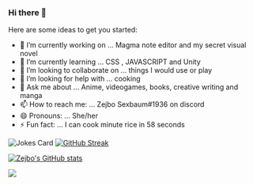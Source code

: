 ### Hi there 👋



Here are some ideas to get you started:

- 🔭 I’m currently working on ... Magma note editor and my secret visual novel
- 🌱 I’m currently learning ... CSS , JAVASCRIPT and Unity
- 👯 I’m looking to collaborate on ... things I would use or play
- 🤔 I’m looking for help with ... cooking
- 💬 Ask me about ... Anime, videogames, books, creative writing and manga
- 📫 How to reach me: ... Zejbo Sexbaum#1936 on discord
- 😄 Pronouns: ... She/her
- ⚡ Fun fact: ... I can cook minute rice in 58 seconds

![Jokes Card](https://readme-jokes.vercel.app/api)
 [![GitHub Streak](http://github-readme-streak-stats.herokuapp.com?user=Zejbo&theme=dark&date_format=M%20j%5B%2C%20Y%5D&background=DD2727)](https://git.io/streak-stats) 

[![Zejbo's GitHub stats](https://github-readme-stats.vercel.app/api?username=Zejbo)](https://github.com/anuraghazra/github-readme-stats)


![](https://komarev.com/ghpvc/?username=Zejbo)
